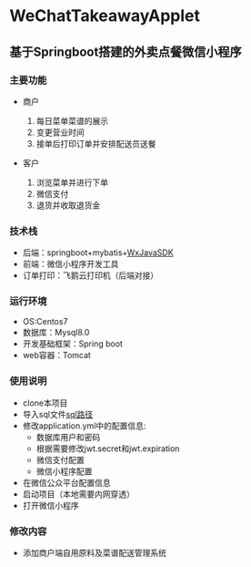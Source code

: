# WeChatTakeawayApplet
## 基于Springboot搭建的外卖点餐微信小程序

### 主要功能
  - 商户
  
    1. 每日菜单菜谱的展示
    2. 变更营业时间
    3. 接单后打印订单并安排配送员送餐
  
  - 客户
    1. 浏览菜单并进行下单
    2. 微信支付
    3. 退货并收取退货金
    
### 技术栈
 
 - 后端：springboot+mybatis+[WxJavaSDK](https://github.com/Wechat-Group/WxJava)
 - 前端：微信小程序开发工具
 - 订单打印：飞鹅云打印机（后端对接）
 
### 运行环境
- OS:Centos7
- 数据库：Mysql8.0
- 开发基础框架：Spring boot
- web容器：Tomcat
 
 
### 使用说明
- clone本项目
- 导入sql文件[sql路径](https://github.com/TreasureJade/WeChatTakeawayApplet/blob/master/src/main/resources/sql/takeaway_applet.sql)
- 修改application.yml中的配置信息:
    - 数据库用户和密码
    - 根据需要修改jwt.secret和jwt.expiration
    - 微信支付配置
    - 微信小程序配置
- 在微信公众平台配置信息
- 启动项目（本地需要内网穿透）
- 打开微信小程序

### 修改内容
- 添加商户端自用原料及菜谱配送管理系统
